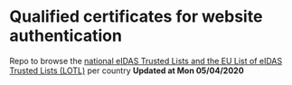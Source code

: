 # Qualified certificates for website authentication 
 Repo to browse the [national eIDAS Trusted Lists and the EU List of eIDAS Trusted Lists (LOTL)](https://webgate.ec.europa.eu/tl-browser/#/) per country 
**Updated at Mon 05/04/2020** 
